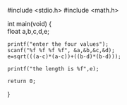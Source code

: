 #include <stdio.h>
#include <math.h>

int main(void)
{     
    float a,b,c,d,e;
    
    
    printf("enter the four values");
    scanf("%f %f %f %f", &a,&b,&c,&d);
    e=sqrt(((a-c)*(a-c))+((b-d)*(b-d)));
    
    printf("the length is %f",e);
    
	return 0;
}

